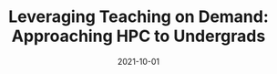 ---
title: "Leveraging Teaching on Demand: Approaching HPC to Undergrads"
collection: publications
permalink: /publication/2021-10-01-Leveraging-Teaching-on-Demand-Approaching-HPC-to-Undergrads
type: "journal"
date: 2021-10-01
venue: '<em>Journal of Parallel and Distributed Computing</em>(156), pp. 148-162'
citation: ' S. Catalán,  R. Carratalá-Sáez, and  <strong>S. Iserte</strong>, &quot;Leveraging Teaching on Demand: Approaching HPC to Undergrads.&quot; <em>Journal of Parallel and Distributed Computing</em>(156), pp. 148-162, Oct. 2021. ISSN: 0743-7315.'
---